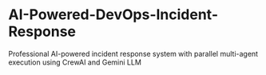 # AI-Powered-DevOps-Incident-Response
Professional AI-powered incident response system with parallel multi-agent execution using CrewAI and Gemini LLM
